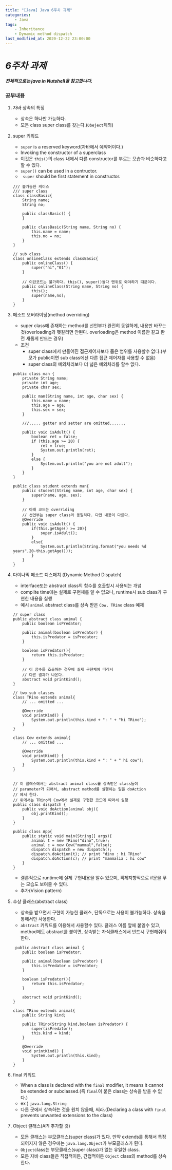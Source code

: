 ```yaml
---
title: "[Java] Java 6주차 과제"
categories:
    - Java
tags:
    - Inheritance
    - Dynamic method dispatch
last_modified_at: 2020-12-22 23:00:00
---
```

# *6주차 과제*

***전체적으로는 java in Nutshell을 참고합니다.***
### 공부내용  <br>

1. 자바 상속의 특징
    - 상속은 하나만 가능하다.
    - 모든 class super class를 갖는다.(```Obeject```제외)
2. super 키워드
    - ```super``` is a reserved keyword(자바에서 예약어이다.)
    - Invoking the constructor of a superclass
    - 이것은 ```this()```의 class 내에서 다른 constructor를 부르는 모습과 비슷하다고 할 수 있다.
    - ```super()``` can be used in a contructor.
    - ``` super``` should be first statement in constructor.
    
    ```
    /// 불가능한 케이스
    /// super class
    class classBasic{
        String name;
        String no;

        public classBasic() {
        }

        public classBasic(String name, String no) {
            this.name = name;
            this.no = no;
        }
    }

    // sub class
    class onlineClass extends classBasic{
        public onlineClass() {
            super("hi","01");
        }

        // 이런코드는 불가하다. this(), super()둘다 맨위로 와야하기 떄문이다.
        public onlineClass(String name, String no) {
            this();
            super(name,no);
        }
    }
    ```
3. 메소드 오버라이딩(method overriding)
    - super class에 존재하는 method를 선언부가 완전히 동일하게, 내용만 바꾸는 것(overloading과 헷갈리면 안된다. overloading은 method 이름만 같고 완전 새롭게 만드는 경우)
    - 조건
        - super class에서 만들어진 접근제어자보다 좁은 범위를 사용할수 없다.(부모가 public이면 sub class에선 다른 접근 제어자를 사용할 수 없음)
        - super class의 예외처리보다 더 넓은 예외처리를 할수 없다.
    
    ```
    public class man {
        private String name;
        private int age;
        private char sex;

        public man(String name, int age, char sex) {
            this.name = name;
            this.age = age;
            this.sex = sex;
        }

        ///..... getter and setter are omitted.......

        public void isAdult() {
            boolean ret = false;
            if (this.age >= 20) {
                ret = true;
                System.out.println(ret);
            }
            else {
                System.out.println("you are not adult");
            }
        }
    }

    public class student extends man{
        public student(String name, int age, char sex) {
            super(name, age, sex);
        }

        // 아래 코드는 overriding
        // 선언부는 super class와 동일하다. 다만 내용이 다르다.
        @Override
        public void isAdult() {
            if(this.getAge() >= 20){
                super.isAdult();
            }
            else{
                System.out.println(String.format("you needs %d years",20-this.getAge()));
            }
        }
    }
    ```
4. 다이나믹 메소드 디스패치 (Dynamic Method Dispatch)
    - interface또는 abstract class의 함수를 호출할시 사용되는 개념
    - compilte time에는 실제로 구현체를 알 수 없으나, runtime시 sub class가 구현한 내용을 실행
    - 예시 ```animal``` abstract class를 상속 받은 ```Cow, TRino``` class 예제
    
    ```
    // super class
    public abstract class animal {
        public boolean isPredator;

        public animal(boolean isPredator) {
            this.isPredator = isPredator;
        }

        boolean isPredator(){
            return this.isPredator;
        }

        // 이 함수를 호출하는 경우에 실제 구현체에 따라서
        // 다른 결과가 나온다.
        abstract void printKind();
    }

    // two sub classes
    class TRino extends animal{
        // ... omitted ...

        @Override
        void printKind() {
            System.out.println(this.kind + ": " + "hi TRino");
        }
    }

    class Cow extends animal{
        // ... omitted ...

        @Override
        void printKind() {
            System.out.println(this.kind + ": " + " hi cow");
        }
    }


    // 이 클래스에서는 abstract animal class를 상속받은 class들이
    // parameter가 되어서, abstract method를 실행하는 일을 doAction
    // 에서 한다.
    // 위에서는 TRino와 Cow에서 실제로 구현한 코드에 따라서 실행
    public class dispatch {
        public void doAction(animal obj){
            obj.printKind();
        }
    }

    public class App{
        public static void main(String[] args){
            animal t = new TRino("dino",true);
            animal c = new Cow("mammal",false);
            dispatch dispatch = new dispatch();
            dispatch.doAction(t); // print "dino : hi TRino" 
            dispatch.doAction(c); // print "mammalia : hi cow"
        }
    }
    ```
    - 결론적으로 runtime에 실제 구현내용을 알수 있으며, 객체지향적으로 if문을 푸는 모습도 보여줄 수 있다.
    - 추가(Vision pattern)
5. 추상 클래스(abstract class)
    - 상속을 받으면서 구현이 가능한 클래스, 단독으로는 사용이 불가능하다. 상속을 통해서만 사용한다.
    - ```abstract``` 키워드를 이용해서 사용할수 있다. 클래스 이름 앞에 붙일수 있고, method에도 abstract를 붙이면, 상속받는 자식클래스에서 반드시 구현해줘야 한다.

    ```
     public abstract class animal {
        public boolean isPredator;

        public animal(boolean isPredator) {
            this.isPredator = isPredator;
        }

        boolean isPredator(){
            return this.isPredator;
        }

        abstract void printKind();
    }

    class TRino extends animal{
        public String kind;
        
        public TRino(String kind,boolean isPredator) {
            super(isPredator);    
            this.kind = kind;
        }

        @Override
        void printKind() {
            System.out.println(this.kind);
        }
    }
    ```
6. final 키워드
    - When a class is declared with the ```final``` modifier, it means it cannot be extended or subclassed.(즉 ```final```이 붙은 class는 상속을 받을 수 없다.)
    - ex ) ```java.lang.String```
    - 다른 곳에서 상속하는 것을 원치 않을때, 써라.(Declaring a class with ```final``` prevents unwanted extensions to the class)
7. Object 클래스(API 추가할 것)
    - 모든 클래스는 부모클래스(super class)가 있다. 만약 extends를 통해서 특정 되어지지 않은 경우에는 ```java.lang.Object```가 부모클래스가 된다.
    - ```Object```class는 부모클래스(super class)가 없는 유일한 class.
    - 모든 자바 class들은 직접적이든, 간접적이든 ```Object``` class의 method를 상속한다.